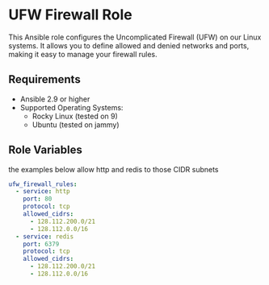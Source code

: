 # UFW Firewall Role

This Ansible role configures the Uncomplicated Firewall (UFW) on our Linux systems. It allows you to define allowed and denied networks and ports, making it easy to manage your firewall rules.

## Requirements

- Ansible 2.9 or higher
- Supported Operating Systems:
  - Rocky Linux (tested on 9)
  - Ubuntu (tested on jammy)

## Role Variables

the examples below allow http and redis to those CIDR subnets

```yaml
ufw_firewall_rules:
  - service: http
    port: 80
    protocol: tcp
    allowed_cidrs:
      - 128.112.200.0/21
      - 128.112.0.0/16
  - service: redis
    port: 6379
    protocol: tcp
    allowed_cidrs:
      - 128.112.200.0/21
      - 128.112.0.0/16
```
